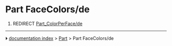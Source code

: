# Part FaceColors/de
1.  REDIRECT [Part_ColorPerFace/de](Part_ColorPerFace/de.md)



---
⏵ [documentation index](../README.md) > [Part](Part_Workbench.md) > Part FaceColors/de
